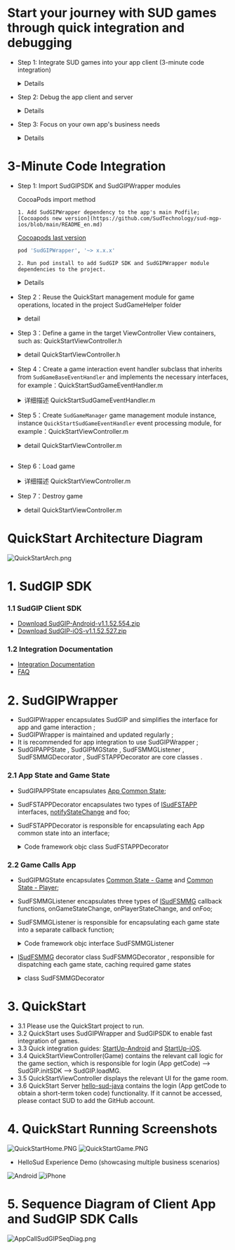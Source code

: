 # Start your journey with SUD games through quick integration and debugging

- Step 1: Integrate SUD games into your app client (3-minute code integration)
  <details> 
  <summary>Details</summary>

      1. Use the QuickStart client's appId, appKey, and set isTestEnv=true;
      2. Use your own iOS bundleId and Android applicationId (found in the integration information table);
      3. Use the short-term token code provided by QuickStart's backend service (obtained through login/getCode);
      4. Once integrated, the game should run smoothly.

      ***SUD platform supports multiple bundleIds and applicationIds bound to a single appId;***
      ***After filling out the integration information table, SUD will bind your app's bundleId and applicationId to QuickStart's appId, only in the test environment.***

  QuickStart backend service [hello-sud-java code repository](https://github.com/SudTechnology/hello-sud-java). If you cannot access the repository, please contact SUD to add your GitHub account.
  </details>

- Step 2: Debug the app client and server
  <details> 
  <summary>Details</summary>

      1. Implement 4 HTTP APIs on the app server (as listed in the integration information table);
      2. Implement the login/getCode interface on the app server to obtain the short-term token code;
      3. Use your own appId, appKey, isTestEnv=true, bundleId (iOS), and applicationId (Android);
      4. Use your own app server's login/getCode interface to obtain the short-term token code;
      5. Debug 5 HTTP APIs between the app client and server;
      6. Once HTTP API debugging is complete, move on to the next step.

  </details>

- Step 3: Focus on your own app's business needs
  <details> 
  <summary>Details</summary>

      1. Refer to the SudGIP documentation, SudGIPWrapper, QuickStart, and the HelloSud demo (which showcases multiple scenarios, including custom scenarios);
      2. Focus on your app's UI interaction, functionality, and implementation;
      For example:
      Adjusting the size and position of the game view;
      Adjusting the interaction flow between the app and game, whether UI elements can be hidden, whether buttons can be hidden in the app implementation, and whether click events can be intercepted for callbacks;

      3. Focus on your app's business logic and implementation;
      For example:
      How to pass numerical type parameters and key type parameters during a game (settlement);

  ![Android](doc/hello_sudplus_android.png)
  ![iPhone](doc/hello_sudplus_iphone.png)
  </details>

# 3-Minute Code Integration

- Step 1: Import SudGIPSDK and SudGIPWrapper modules
  <summary>CocoaPods import method</summary>

      1. Add SudGIPWrapper dependency to the app's main Podfile;[Cocoapods new version](https://github.com/SudTechnology/sud-mgp-ios/blob/main/README_en.md)

  [Cocoapods last version](https://github.com/SudTechnology/sud-mgp-ios)

  ```ruby
  pod 'SudGIPWrapper', '~> x.x.x'
  ```

      2. Run pod install to add SudGIP SDK and SudGIPWrapper module dependencies to the project.

  </details> 
  <details> 
  <details> 
  <summary>Local pod import method</summary>

      1. Copy all files in the SudGIPSDK and SudGIPWrapper directories, as well as the SudGIPWrapper.podspec file, to the target project's Podfile directory.
      2. Add SudGIPWrapper dependency to the app's main Podfile;

  ```ruby
  pod 'SudGIPWrapper', :path => '../../'
  ```

      3. Run pod install to add SudGIP SDK and SudGIPWrapper module dependencies to the project.

  </details> 
  <details>

  <summary>ASR recognition support (optional, supported in v1.2.7 and later)</summary>

      1. Add ASR speech recognition library dependency to the app's main Podfile;

  ```ruby
  pod 'SudASR'
  ```

      3. Run pod install to add the ASR speech recognition library module dependencies to the project.

  </details>

- Step 2：Reuse the QuickStart management module for game operations, located in the project SudGameHelper folder
  <details>
  <summary>detail</summary>

  Copy SudGameHelper directory, Demo project directory path (project->SudGameHelper):
  `SudGameManager` loads the game and destroys the game management module.
  `SudGameBaseEventHandler` processes the interaction between the game and the APP. The app only needs to create subclasses and receive defined game callbacks to receive various game state callbacks
  </details>

- Step 3：Define a game in the target ViewController View containers, such as: QuickStartViewController.h
    <details>
    <summary>detail QuickStartViewController.h</summary>

  ```objc
  @interface QuickStartViewController ()
  /// 游戏加载主view Add game view
  @property(nonatomic, strong) UIView *gameView;
  ```

    </details>

- Step 4：Create a game interaction event handler subclass that inherits from `SudGameBaseEventHandler` and implements the necessary interfaces, for example：QuickStartSudGameEventHandler.m
    <details>
    <summary>详细描述 QuickStartSudGameEventHandler.m</summary>

  ```objc
  @implementation QuickStartSudGameEventHandler


  - (nonnull GameCfgModel *)onGetGameCfg {
      GameCfgModel *gameCfgModel = [GameCfgModel defaultCfgModel];
      /// 可以在此根据自身应用需要配置游戏，例如配置声音
      /// You can configure the game according to your application needs here, such as configuring the sound
      gameCfgModel.gameSoundVolume = 100;
      /// ...
      return gameCfgModel;
  }

  - (nonnull GameViewInfoModel *)onGetGameViewInfo {

      /// 应用根据自身布局需求在此配置游戏显示视图信息
      /// The application configures the game display view information here according to its layout requirements

      // 屏幕安全区
      // Screen Safety zone
      UIEdgeInsets safeArea = [self safeAreaInsets];
      // 状态栏高度
      // Status bar height
      CGFloat statusBarHeight = safeArea.top == 0 ? 20 : safeArea.top;

      GameViewInfoModel *m = [[GameViewInfoModel alloc] init];
      CGRect gameViewRect = self.loadConfigModel.gameView.bounds;

      // 游戏展示区域
      // Game display area
      m.view_size.width = gameViewRect.size.width;
      m.view_size.height = gameViewRect.size.height;
      // 游戏内容布局安全区域，根据自身业务调整顶部间距
      // Game content layout security area, adjust the top spacing according to their own business
      // 顶部间距
      // top spacing
      m.view_game_rect.top = (statusBarHeight + 80);
      // 左边
      // Left
      m.view_game_rect.left = 0;
      // 右边
      // Right
      m.view_game_rect.right = 0;
      // 底部安全区域
      // Bottom safe area
      m.view_game_rect.bottom = (safeArea.bottom + 100);
      return m;
  }

  - (void)onGetCode:(NSString *)userId result:(void (^)(NSString * _Nonnull))result {

      /// 获取加载游戏的code,此处请求自己服务端接口获取code并回调返回即可
      /// Get the code of loading the game, here request your server interface to get the code and callback return

      if (userId.length == 0) {
          NSLog(@"用户ID不能为空");
          return;
      }

      /// 以下是当前demo向demo应用服务获取code的代码
      /// The following is the code that demo obtains the code from demo application service

      /// 此接口为QuickStart样例请求接口
      /// This interface is a QuickStart sample request interface
      NSString *getCodeUrl = @"https://mgp-hello.sudden.ltd/login/v3";
      NSDictionary *dicParam = @{@"user_id": userId};
      [self postHttpRequestWithURL:getCodeUrl param:dicParam success:^(NSDictionary *rootDict) {

          NSDictionary *dic = [rootDict objectForKey:@"data"];
          /// 这里的code用于登录游戏sdk服务器
          /// The code here is used to log in to the game sdk server
          NSString *code = [dic objectForKey:@"code"];
          int retCode = (int) [[dic objectForKey:@"ret_code"] longValue];
          result(code);

      }                    failure:^(NSError *error) {
          NSLog(@"login game server error:%@", error.debugDescription);
      }];

  }
  /// ...
  @end
  ```

    </details>

- Step 5：Create `SudGameManager` game management module instance, instance `QuickStartSudGameEventHandler` event processing module, for example：QuickStartViewController.m
    <details>
    <summary>detail QuickStartViewController.m</summary>
   
    ``` objc
    @interface QuickStartViewController ()

  /// SUD 游戏管理模块 game management instance
  @property(nonatomic, strong)SudGameManager *sudGameManager;
  /// 游戏事件处理实例 the game event processing object instance
  @property(nonatomic, strong)QuickStartSudGameEventHandler *gameEventHandler;
  @end

  @implementation QuickStartViewController

  - (void)viewDidLoad {
    [super viewDidLoad];
    // Do any additional setup after loading the view.
    self.view.backgroundColor = UIColor.blackColor;
    /// 1. step
    // 创建游戏管理实例
    // Create a game management instance
    self.sudGameManager = SudGameManager.new;;
    // 创建游戏事件处理对象实例
    // Create an instance of the game event handler object
    self.gameEventHandler = QuickStartSudGameEventHandler.new;
    // 将游戏事件处理对象实例注册进游戏管理对象实例中
    // Register the game event processing object instance into the game management object instance
    [self.sudGameManager registerGameEventHandler:self.gameEventHandler];
    /// 2. step
    // 加载游戏
    // Load the game
    if (self.gameId > 0) {
    [self loadGame:self.gameId];
    }

  }
  @end

  ```
  </details>


  ```

- Step 6：Load game
    <details>
    <summary>详细描述 QuickStartViewController.m</summary>

  ```objc
  /// 加载游戏
  /// Load game
  - (void)loadGame:(int64_t)gameId {
      // 配置加载SudGIP必须参数
      // Set the required parameters for loading SudGIP
      SudGameLoadConfigModel *sudGameConfigModel = [[SudGameLoadConfigModel alloc] init];
      // 申请的应用ID
      // Application ID
      sudGameConfigModel.appId = SudGIP_APP_ID;
      // 申请的应用key
      // Application key
      sudGameConfigModel.appKey = SudGIP_APP_KEY;
      // 是否测试环境，测试时为YES, 发布上线设置为NO
      // Set to YES during the test and NO when publishing online
      sudGameConfigModel.isTestEnv = SUD_GAME_TEST_ENV;
      // 待加载游戏ID
      // ID of the game to be loaded
      sudGameConfigModel.gameId = gameId;
      // 指定游戏房间，相同房间号的人在同一游戏大厅中
      // Assign a game room, and people with the same room number are in the same game hall
      sudGameConfigModel.roomId = self.roomId;
      // 配置游戏内显示语言
      // Configure the in-game display language
      sudGameConfigModel.language = @"zh-CN";
      // 游戏显示的视图
      // Game display view
      sudGameConfigModel.gameView = self.gameView;
      // 当前用户ID
      // Current user id
      sudGameConfigModel.userId = QSAppPreferences.shared.currentUserID;

      [self.sudGameManager loadGame:sudGameConfigModel];
  }
  ```

    </details>

- Step 7：Destroy game
    <details>
    <summary>detail QuickStartViewController.m</summary>

  ```objc
  /// 销毁游戏
  /// Destroy game
  - (void)destroyGame {
      [self.sudGameManager destroyGame];
  }
  ```

    </details>

# QuickStart Architecture Diagram

![QuickStartArch.png](doc/QuickStartArch.png)

# 1. SudGIP SDK

### 1.1 SudGIP Client SDK

- [Download SudGIP-Android-v1.1.52.554.zip](https://github.com/SudTechnology/sud-mgp-android/releases)
- [Download SudGIP-iOS-v1.1.52.527.zip](https://github.com/SudTechnology/sud-mgp-ios/releases)

### 1.2 Integration Documentation

- [Integration Documentation](https://docs.sud.tech/en/app/Client/API/)
- [FAQ](https://docs.sud.tech/en/app/Client/FAQ/)

# 2. SudGIPWrapper

- SudGIPWrapper encapsulates SudGIP and simplifies the interface for app and game interaction ;
- SudGIPWrapper is maintained and updated regularly ;
- It is recommended for app integration to use SudGIPWrapper ;
- SudGIPAPPState , SudGIPMGState , SudFSMMGListener , SudFSMMGDecorator , SudFSTAPPDecorator are core classes .

### 2.1 App State and Game State

- SudGIPAPPState encapsulates [App Common State](https://docs.sud.tech/en/app/Client/APPFST/CommonState.html);
- SudFSTAPPDecorator encapsulates two types of [ISudFSTAPP](https://docs.sud.tech/en/app/Client/API/ISudFSTAPP.html) interfaces, [notifyStateChange](https://docs.sud.tech/en/app/Client/APPFST/CommonState.html) and foo;
- SudFSTAPPDecorator is responsible for encapsulating each App common state into an interface;
   <details> 
   <summary>Code framework objc class SudFSTAPPDecorator</summary>

  ```objc
  /// app -> game
  @interface SudFSTAPPDecorator : NSObject

      @property (nonatomic, strong) id<ISudFSTAPP> iSudFSTAPP;

      /// setI SudFSTAPP = [SudGIP loadMG:userId roomId:roomId code:code mgId:mgId language:language fsmMG:self.sudFSMMGDecorator rootView:rootView];
      - (void)setISudFSTAPP:(id<ISudFSTAPP>)iSudFSTAPP;
      ...

      /// Continue the game
      - (void)playMG;
      /// Pause the game
      - (void)pauseMG;
      /// Destroy the game
      - (void)destroyMG;
      /// Get the game view
      - (UIView *) getGameView;
      /// Update code
      /// @param code New code
      - (void)updateCode:(NSString *) code;
      /// Transfer audio data: The input audio data must be: PCM format, sample rate: 16000, sample depth: 16, channel number: MONO
      - (void)pushAudio:(NSData *)data;
      @end
  ```

   </details>

### 2.2 Game Calls App

- SudGIPMGState encapsulates [Common State - Game](https://docs.sud.tech/en/app/Client/MGFSM/CommonStateGame.html) and [Common State - Player](https://docs.sud.tech/en/app/Client/MGFSM/CommonStatePlayer.html);
- SudFSMMGListener encapsulates three types of [ISudFSMMG](https://docs.sud.tech/en/app/Client/API/ISudFSMMG.html) callback functions, onGameStateChange, onPlayerStateChange, and onFoo;
- SudFSMMGListener is responsible for encapsulating each game state into a separate callback function;
   <details> 
   <summary>Code framework objc interface SudFSMMGListener</summary>

  ```objc
  @protocol SudFSMMGListener <NSObject>

      @required
      /// Get game view information  【Need to implement】
      - (void)onGetGameViewInfo:(nonnull id<ISudFSMStateHandle>)handle dataJson:(nonnull NSString *)dataJson;

      /// Short-term token code expires  【Need to implement】
      - (void)onExpireCode:(nonnull id<ISudFSMStateHandle>)handle dataJson:(nonnull NSString *)dataJson;

      /// Get game config  【Need to implement】
      - (void)onGetGameCfg:(nonnull id<ISudFSMStateHandle>)handle dataJson:(nonnull NSString *)dataJson;


      @optional
      /// Game starts
      - (void)onGameStarted;

      /// Game destroyed
      - (void)onGameDestroyed;

      /// Common state - game
      /// Game: Public screen message state    MG_COMMON_PUBLIC_MESSAGE
      - (void)onGameMGCommonPublicMessage:(nonnull id<ISudFSMStateHandle>)handle model:(MGCommonPublicMessageModel *)model;

      ...
      @end
  ```

   </details>

- [ISudFSMMG](https://docs.sud.tech/en/app/Client/API/ISudFSMMG.html) decorator class SudFSMMGDecorator , responsible for dispatching each game state, caching required game states
    <details> 
    <summary>class SudFSMMGDecorator</summary>

  ```objc
  /// game -> app
  @interface SudFSMMGDecorator : NSObject <ISudFSMMG>

      typedef NS_ENUM(NSInteger, GameStateType) {
          /// Idle
          GameStateTypeLeisure = 0,
          /// loading
          GameStateTypeLoading = 1,
          /// playing
          GameStateTypePlaying = 2,
      };

      /// Current user ID
      @property(nonatomic, strong, readonly)NSString *currentUserId;
      // Game state enumeration: GameStateType
      @property (nonatomic, assign) GameStateType gameStateType;
      /// Whether the current user has joined
      @property (nonatomic, assign) BOOL isInGame;
      /// Whether it is in the game
      @property (nonatomic, assign) BOOL isPlaying;

      ...

      /// Set event handler
      /// @param listener Event handling instance
      - (void)setEventListener:(id<SudFSMMGListener>)listener;
      /// Set the current user ID
      /// @param userId Current user ID
      - (void)setCurrentUserId:(NSString *)userId;
      /// Clear all stored arrays
      - (void)clearAllStates;
      /// 2MG success callback
      - (NSString *)handleMGSuccess;
      /// 2MG failure callback
      - (NSString *)handleMGFailure;

      #pragma mark - Get the latest state in gamePlayerStateMap
      /// Get user join status
      - (BOOL)isPlayerIn:(NSString *)userId;
      /// Whether the user is in preparation
      - (BOOL)isPlayerIsReady:(NSString *)userId;
      /// Whether the user is in the game
      - (BOOL)isPlayerIsPlaying:(NSString *)userId;
      /// Whether the user is the captain
      - (BOOL)isPlayerIsCaptain:(NSString *)userId;
      /// Whether the user is painting
      - (BOOL)isPlayerPaining:(NSString *)userId;

      #pragma mark - Check if it exists in gamePlayerStateMap (used to determine if the user is in the game)
      /// Whether the user has joined the game
      - (BOOL)isPlayerInGame:(NSString *)userId;
      @end
  ```

  </details>

# 3. QuickStart

- 3.1 Please use the QuickStart project to run.
- 3.2 QuickStart uses SudGIPWrapper and SudGIPSDK to enable fast integration of games.
- 3.3 Quick integration guides: [StartUp-Android](https://docs.sud.tech/zh-CN/app/Client/StartUp-Android.html) and [StartUp-iOS](https://docs.sud.tech/zh-CN/app/Client/StartUp-iOS.html).
- 3.4 QuickStartViewController(Game) contains the relevant call logic for the game section, which is responsible for login (App getCode) --> SudGIP.initSDK --> SudGIP.loadMG.
- 3.5 QuickStartViewController displays the relevant UI for the game room.
- 3.6 QuickStart Server [hello-sud-java](https://github.com/SudTechnology/hello-sud-java) contains the login (App getCode to obtain a short-term token code) functionality. If it cannot be accessed, please contact SUD to add the GitHub account.

# 4. QuickStart Running Screenshots

![QuickStartHome.PNG](./doc/QuickStartHome.PNG)
![QuickStartGame.PNG](./doc/QuickStartGame.PNG)

- HelloSud Experience Demo (showcasing multiple business scenarios)

![Android](doc/hello_sudplus_android.png)
![iPhone](doc/hello_sudplus_iphone.png)

# 5. Sequence Diagram of Client App and SudGIP SDK Calls

![AppCallSudGIPSeqDiag.png](doc/AppCallSudMGPSeqDiag.png)
